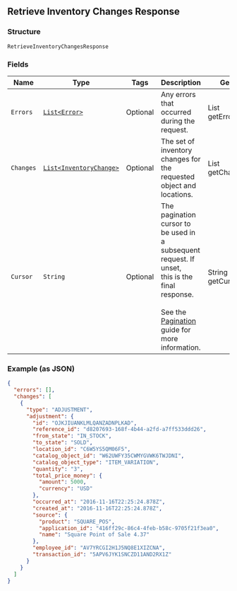 ## Retrieve Inventory Changes Response

### Structure

`RetrieveInventoryChangesResponse`

### Fields

| Name | Type | Tags | Description | Getter |
|  --- | --- | --- | --- | --- |
| `Errors` | [`List<Error>`](/doc/models/error.md) | Optional | Any errors that occurred during the request. | List<Error> getErrors() |
| `Changes` | [`List<InventoryChange>`](/doc/models/inventory-change.md) | Optional | The set of inventory changes for the requested object and locations. | List<InventoryChange> getChanges() |
| `Cursor` | `String` | Optional | The pagination cursor to be used in a subsequent request. If unset,<br>this is the final response.<br><br>See the [Pagination](https://developer.squareup.com/docs/working-with-apis/pagination) guide for more information. | String getCursor() |

### Example (as JSON)

```json
{
  "errors": [],
  "changes": [
    {
      "type": "ADJUSTMENT",
      "adjustment": {
        "id": "OJKJIUANKLMLQANZADNPLKAD",
        "reference_id": "d8207693-168f-4b44-a2fd-a7ff533ddd26",
        "from_state": "IN_STOCK",
        "to_state": "SOLD",
        "location_id": "C6W5YS5QM06F5",
        "catalog_object_id": "W62UWFY35CWMYGVWK6TWJDNI",
        "catalog_object_type": "ITEM_VARIATION",
        "quantity": "3",
        "total_price_money": {
          "amount": 5000,
          "currency": "USD"
        },
        "occurred_at": "2016-11-16T22:25:24.878Z",
        "created_at": "2016-11-16T22:25:24.878Z",
        "source": {
          "product": "SQUARE_POS",
          "application_id": "416ff29c-86c4-4feb-b58c-9705f21f3ea0",
          "name": "Square Point of Sale 4.37"
        },
        "employee_id": "AV7YRCGI2H1J5NQ8E1XIZCNA",
        "transaction_id": "5APV6JYK1SNCZD11AND2RX1Z"
      }
    }
  ]
}
```

